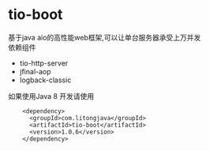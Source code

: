 # tio-boot

基于java aio的高性能web框架,可以让单台服务器承受上万并发  
依赖组件  

- tio-http-server
- jfinal-aop
- logback-classic

如果使用Java 8 开发请使用

```
    <dependency>
      <groupId>com.litongjava</groupId>
      <artifactId>tio-boot</artifactId>
      <version>1.0.6</version>
    </dependency>
```